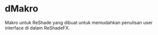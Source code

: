 # dMakro
Makro untuk ReShade yang dibuat untuk memudahkan penulisan user interface di dalam ReShadeFX.
